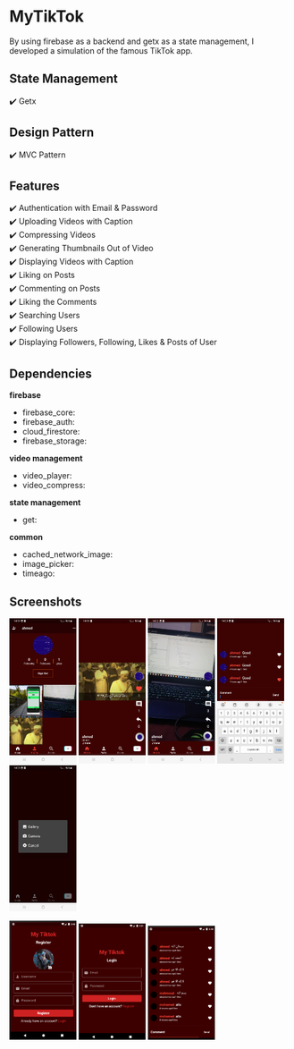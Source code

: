 # MyTikTok
By using firebase as a backend and getx as a state management, I developed a simulation of the famous TikTok app.

## State Management
✔️ Getx <br />

## Design Pattern
✔️ MVC Pattern <br />

## Features
✔️ Authentication with Email & Password         
✔️ Uploading Videos with Caption            
✔️ Compressing Videos           
✔️ Generating Thumbnails Out of Video             
✔️ Displaying Videos with Caption       
✔️ Liking on Posts      
✔️ Commenting on Posts      
✔️ Liking the Comments      
✔️ Searching Users      
✔️ Following Users      
✔️ Displaying Followers, Following, Likes & Posts of User       

## Dependencies

**firebase**             
- firebase_core:                                
- firebase_auth:                              
- cloud_firestore:            
- firebase_storage:          

**video management**                
- video_player:
- video_compress:

**state management**            
- get:

**common**          
- cached_network_image:
- image_picker:
- timeago:


## Screenshots
<p float="left">
<img src="https://github.com/mo7amedaliEbaid/mytiktok/blob/1d4786b0d6b6b5d659683bc2a1bd2e53c67c51b2/mytiktok_screenshots/profile.jpg" width="120" />
<img src="https://github.com/mo7amedaliEbaid/mytiktok/blob/16bffa6f81eedf49d1d310219ce1209b1f5940ae/mytiktok_screenshots/video.jpg" width="120" />
<img src="https://github.com/mo7amedaliEbaid/mytiktok/blob/16bffa6f81eedf49d1d310219ce1209b1f5940ae/mytiktok_screenshots/video1.jpg" width="120" />
<img src="https://github.com/mo7amedaliEbaid/mytiktok/blob/16bffa6f81eedf49d1d310219ce1209b1f5940ae/mytiktok_screenshots/comments.jpg" width="120" />
<img src="https://github.com/mo7amedaliEbaid/mytiktok/blob/16bffa6f81eedf49d1d310219ce1209b1f5940ae/mytiktok_screenshots/getvideo.jpg" width="120" />
</p>
<p float="left">
<img src="https://github.com/mo7amedaliEbaid/mytiktok/blob/d56f4cf64b17f301a928dcfd087f9227788badfb/mytiktok_screenshots/register.png" width="120" />
<img src="https://github.com/mo7amedaliEbaid/mytiktok/blob/16bffa6f81eedf49d1d310219ce1209b1f5940ae/mytiktok_screenshots/login.png" width="120" />
<img src="https://github.com/mo7amedaliEbaid/mytiktok/blob/16bffa6f81eedf49d1d310219ce1209b1f5940ae/mytiktok_screenshots/comments1.png" width="120" />
</p>